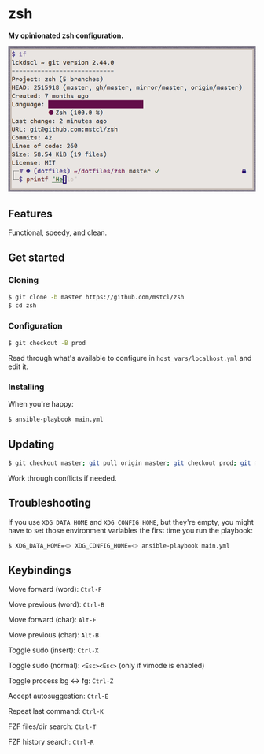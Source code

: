 # zsh

**My opinionated zsh configuration.**


![preview](preview.png)

## Features

Functional, speedy, and clean.

## Get started

### Cloning

```sh
$ git clone -b master https://github.com/mstcl/zsh
$ cd zsh
```

### Configuration

```sh
$ git checkout -B prod
```

Read through what's available to configure in `host_vars/localhost.yml` and
edit it.

### Installing

When you're happy:

```sh
$ ansible-playbook main.yml
```

## Updating

```sh
$ git checkout master; git pull origin master; git checkout prod; git merge master
```

Work through conflicts if needed.

## Troubleshooting

If you use `XDG_DATA_HOME` and `XDG_CONFIG_HOME`, but they're empty, you might
have to set those environment variables the first time you run the playbook:

```sh
$ XDG_DATA_HOME=<> XDG_CONFIG_HOME=<> ansible-playbook main.yml
```

## Keybindings

Move forward (word): `Ctrl-F`

Move previous (word): `Ctrl-B`

Move forward (char): `Alt-F`

Move previous (char): `Alt-B`


Toggle sudo (insert): `Ctrl-X`

Toggle sudo (normal): `<Esc><Esc>` (only if vimode is enabled)


Toggle process bg <-> fg: `Ctrl-Z`


Accept autosuggestion: `Ctrl-E`


Repeat last command: `Ctrl-K`


FZF files/dir search: `Ctrl-T`

FZF history search: `Ctrl-R`
